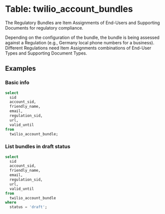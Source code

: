 # Table: twilio_account_bundles

The Regulatory Bundles are Item Assignments of End-Users and Supporting Documents for regulatory compliance.

Depending on the configuration of the bundle, the bundle is being assessed against a Regulation (e.g., Germany local phone numbers for a business). Different Regulations need Item Assignments combinations of End-User Types and Supporting Document Types.

## Examples

### Basic info

```sql
select 
  sid
  account_sid, 
  friendly_name, 
  email, 
  regulation_sid, 
  url, 
  valid_until 
from 
  twilio_account_bundle;
```

### List bundles in draft status

```sql
select 
  sid
  account_sid, 
  friendly_name, 
  email, 
  regulation_sid, 
  url, 
  valid_until 
from 
  twilio_account_bundle
where 
  status = 'draft';
```
